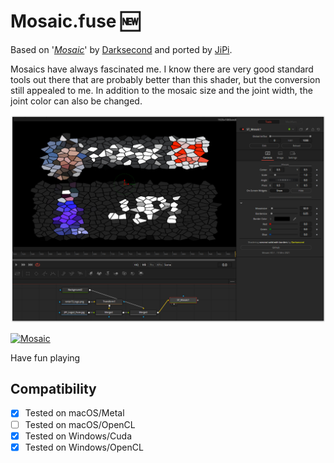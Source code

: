 # Mosaic.fuse :new:

Based on '_[Mosaic](https://www.shadertoy.com/view/XtySRc)_' by [Darksecond](https://www.shadertoy.com/user/Darksecond) and ported by [JiPi](../../Site/Profiles/JiPi.md).

Mosaics have always fascinated me. I know there are very good standard tools out there that are probably better than this shader, but the conversion still appealed to me.
In addition to the mosaic size and the joint width, the joint color can also be changed.

[![screenshot](Mosaic.png)](Mosaic.fuse)


[![Mosaic](https://user-images.githubusercontent.com/78935215/111024004-98879c00-83dc-11eb-9152-cd0ad2fd8a54.gif)](Mosaic.fuse)

Have fun playing

## Compatibility
- [x] Tested on macOS/Metal
- [ ] Tested on macOS/OpenCL
- [x] Tested on Windows/Cuda
- [x] Tested on Windows/OpenCL
